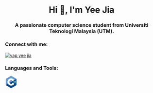 <h1 align="center">Hi 👋, I'm Yee Jia</h1>
<h3 align="center">A passionate computer science student from Universiti Teknologi Malaysia (UTM).</h3>

<h3 align="left">Connect with me:</h3>
<p align="left">
<a href="https://linkedin.com/in/yap yee jia" target="blank"><img align="center" src="https://raw.githubusercontent.com/rahuldkjain/github-profile-readme-generator/master/src/images/icons/Social/linked-in-alt.svg" alt="yap yee jia" height="30" width="40" /></a>
</p>

<h3 align="left">Languages and Tools:</h3>
<p align="left"> <a href="https://www.w3schools.com/cpp/" target="_blank" rel="noreferrer"> <img src="https://raw.githubusercontent.com/devicons/devicon/master/icons/cplusplus/cplusplus-original.svg" alt="cplusplus" width="40" height="40"/> </a> </p>
